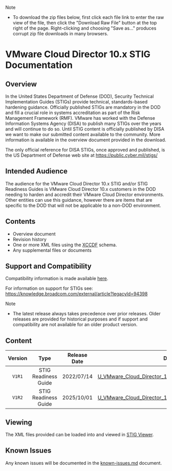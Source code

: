 > [!NOTE]
> - To download the zip files below, first click each file link to enter the raw view of the file, then click the "Download Raw File" button at the top right of the page. Right-clicking and choosing "Save as..." produces corrupt zip file downloads in many browsers.

# VMware Cloud Director 10.x STIG Documentation

## Overview
In the United States Department of Defense (DOD), Security Technical Implementation Guides (STIGs) provide technical, standards-based hardening guidance. Officially published STIGs are mandatory in the DOD and fill a crucial role in systems accreditation as part of the Risk Management Framework (RMF). VMware has worked with the Defense Information Systems Agency (DISA) to publish many STIGs over the years and will continue to do so. Until STIG content is officially published by DISA we want to make our submitted content available to the community. More information is available in the overview document provided in the download.

The only official reference for DISA STIGs, once approved and published, is the US Department of Defense web site at https://public.cyber.mil/stigs/

## Intended Audience
The audience for the VMware Cloud Director 10.x STIG and/or STIG Readiness Guides is VMware Cloud Director 10.x customers in the DOD needing to harden and accredit their VMware Cloud Director environments. Other entities can use this guidance, however there are items that are specific to the DOD that will not be applicable to a non-DOD environment.  

## Contents
- Overview document
- Revision history
- One or more XML files using the [XCCDF](https://csrc.nist.gov/Projects/Security-Content-Automation-Protocol/Specifications/xccdf) schema.
- Any supplemental files or documents

## Support and Compatibility
Compatibility information is made available [here](../README.md#compatibility).

For information on support for STIGs see: https://knowledge.broadcom.com/external/article?legacyId=94398

> [!NOTE]
> - The latest release always takes precedence over prior releases. Older releases are provided for historical purposes and if support and compatibility are not available for an older product version. 

## Content
|      Version      |        Type        |     Release Date   |      Download      |
|:-----------------:|:------------------:|:------------------:|:------------------:|
|     `V1R1`        |STIG Readiness Guide|     2022/07/14     |[U_VMware_Cloud_Director_10.x_STIG_Readiness_Guide_v1r1.zip](U_VMware_Cloud_Director_10.x_STIG_Readiness_Guide_v1r1.zip)|
|     `V1R2`        |STIG Readiness Guide|     2025/10/01     |[U_VMware_Cloud_Director_10.x_STIG_Readiness_Guide_v1r2.zip](U_VMware_Cloud_Director_10.x_STIG_Readiness_Guide_v1r2.zip)|

## Viewing
The XML files provided can be loaded into and viewed in [STIG Viewer](https://public.cyber.mil/stigs/stig-viewing-tools/).  

## Known Issues
Any known issues will be documented in the [known-issues.md](known-issues.md) document.  
